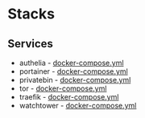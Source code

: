 # Stacks

## Services

* authelia - [docker-compose.yml](https://github.com/andronics/docker-stacks/blob/main/authelia/docker-compose.yml)
* portainer - [docker-compose.yml](https://github.com/andronics/docker-stacks/blob/main/portainer/docker-compose.yml)
* privatebin - [docker-compose.yml](https://github.com/andronics/docker-stacks/blob/main/privatebin/docker-compose.yml)
* tor - [docker-compose.yml](https://github.com/andronics/docker-stacks/blob/main/tor/docker-compose.yml)
* traefik - [docker-compose.yml](https://github.com/andronics/docker-stacks/blob/main/traefik/docker-compose.yml)
* watchtower - [docker-compose.yml](https://github.com/andronics/docker-stacks/blob/main/watchtower/docker-compose.yml)